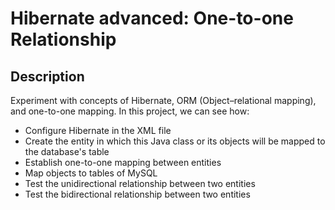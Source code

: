 # Hibernate advanced: One-to-one Relationship

## Description
Experiment with concepts of Hibernate, ORM (Object–relational mapping), and one-to-one mapping. In this project, we can see how:
* Configure Hibernate in the XML file
* Create the entity in which this Java class or its objects will be mapped to the database's table
* Establish one-to-one mapping between entities
* Map objects to tables of MySQL
* Test the unidirectional relationship between two entities
* Test the bidirectional relationship between two entities
